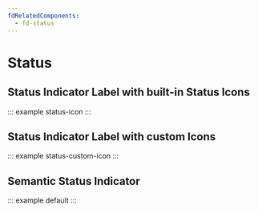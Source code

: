 ```yaml
---
fdRelatedComponents:
  - fd-status
---
```


# Status

## Status Indicator Label with built-in Status Icons

::: example status-icon
:::

## Status Indicator Label with custom Icons

::: example status-custom-icon
:::

## Semantic Status Indicator

::: example default
:::

